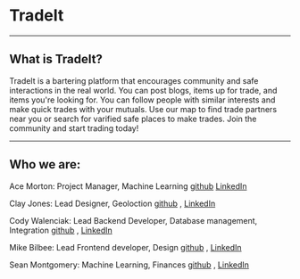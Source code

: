 # TradeIt

---

## What is TradeIt?

TradeIt is a bartering platform that encourages community and safe interactions in
the real world. You can post blogs, items up for trade, and items you're looking
for. You can follow people with similar interests and make quick trades with your
mutuals. Use our map to find trade partners near you or search for varified safe
places to make trades. Join the community and start trading today!

---

## Who we are:

Ace Morton: Project Manager, Machine Learning
[github](https://github.com/Ace-Quantum) [LinkedIn](https://www.linkedin.com/in/ace-morton/)

Clay Jones: Lead Designer, Geoloction
[github](https://github.com/clay-creates) , [LinkedIn](https://www.linkedin.com/in/clay-creates/)

Cody Walenciak: Lead Backend Developer, Database management, Integration
[github](https://github.com/Cody-j-w) , [LinkedIn](https://www.linkedin.com/in/cody-walenciak/)

Mike Bilbee: Lead Frontend developer, Design
[github](https://github.com/MikeBilbee) , [LinkedIn](https://www.linkedin.com/in/mikebilbee/)

Sean Montgomery: Machine Learning, Finances
[github](https://github.com/iamseaniam) , [LinkedIn](https://www.linkedin.com/in/sean-montgomery613/)
